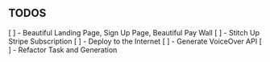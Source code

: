 ## TODOS
[ ] - Beautiful Landing Page, Sign Up Page, Beautiful Pay Wall
[ ] - Stitch Up Stripe Subscription
[ ] - Deploy to the Internet 
[ ] - Generate VoiceOver API
[ ] - Refactor Task and Generation 


<!-- 
create table
  public.tasks (
    id uuid not null default gen_random_uuid (),
    user_id uuid null,
    status text null,
    progress integer null default 0,
    file_path text null,
    created_at timestamp with time zone not null default now(),
    message text null,
    constraint tasks_pkey primary key (id),
    constraint tasks_user_id_fkey foreign key (user_id) references auth.users (id)
  ) tablespace pg_default;
 -->